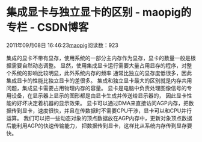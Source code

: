# 集成显卡与独立显卡的区别 - maopig的专栏 - CSDN博客
2011年09月08日 16:46:23[maopig](https://me.csdn.net/maopig)阅读数：923
                
集成的显卡不带有显存，使用系统的一部分主内存作为显存，显卡的数量一般是根据需要自然动态调整。
显然，使用集成显卡运行需要大量占用显存的程序，对整个系统的影响比较明显，此外系统内存的频率
通常比独立的显存度低很多，因此集成显卡的性能比独立显卡的差很多。
集成和独立显卡最大的区别就是内存共用问题，集成显卡需要占用物理内存的容量。
显卡是电脑中负责处理图像信号的专用设备，在显示器上显示的图形都是由显卡生成并传送给显示器的，
因此显卡性能的好坏决定着机器的显示效果。
显卡可以通过DMA来直接访问AGP内存，把数据传到显卡，速度很快，并且在传数据时不需要CPU干涉，显卡可以和CPU并行运算。
我们可以把一些动态对象的顶点数据放在AGP内存中，更新对象顶点数据后能利用AGP的快速传输能力，
把数据传到显卡，这样比从系统内存传到显存要快。
